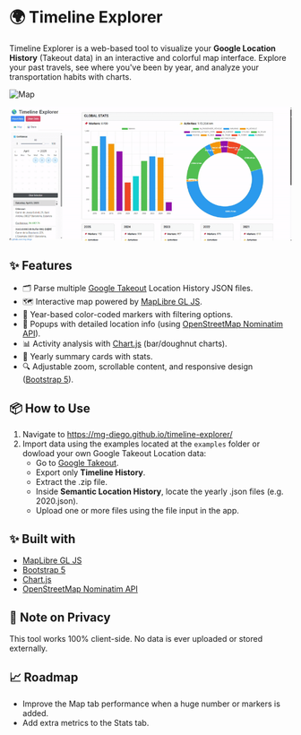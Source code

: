 # 🌍 Timeline Explorer

Timeline Explorer is a web-based tool to visualize your **Google Location History** (Takeout data) in an interactive and colorful map interface. Explore your past travels, see where you've been by year, and analyze your transportation habits with charts.

![Map](img/map.gif)

![Stats](img/stats.gif)

## ✨ Features

- 🗂 Parse multiple [Google Takeout](https://takeout.google.com/) Location History JSON files.
- 🗺 Interactive map powered by [MapLibre GL JS](https://maplibre.org/).
- 🎨 Year-based color-coded markers with filtering options.
- 📌 Popups with detailed location info (using [OpenStreetMap Nominatim API](https://nominatim.org/release-docs/latest/api/Reverse/)).
- 📊 Activity analysis with [Chart.js](https://www.chartjs.org/) (bar/doughnut charts).
- 📅 Yearly summary cards with stats.
- 🔍 Adjustable zoom, scrollable content, and responsive design ([Bootstrap 5](https://maplibre.org/)).

## 📦 How to Use

1. Navigate to https://mg-diego.github.io/timeline-explorer/
2. Import data using the examples located at the `examples` folder or dowload your own Google Takeout Location data:
    - Go to [Google Takeout](https://takeout.google.com/).
    - Export only **Timeline History**.
    - Extract the .zip file.
    - Inside **Semantic Location History**, locate the yearly .json files (e.g. 2020.json).
    - Upload one or more files using the file input in the app.

## ✨ Built with
- [MapLibre GL JS](https://maplibre.org/)
- [Bootstrap 5](https://maplibre.org/)
- [Chart.js](https://www.chartjs.org/)
- [OpenStreetMap Nominatim API](https://nominatim.org/release-docs/latest/api/Reverse/)

## 📌 Note on Privacy
This tool works 100% client-side. No data is ever uploaded or stored externally.

## 📈 Roadmap
- Improve the Map tab performance when a huge number or markers is added. 
- Add extra metrics to the Stats tab.
